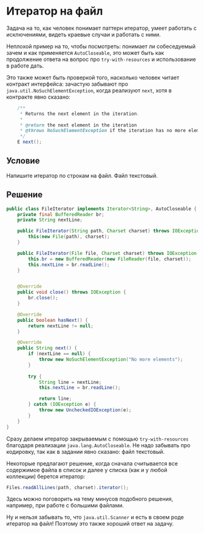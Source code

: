 # Итератор на файл

Задача на то, как человек понимает паттерн итератор, умеет работать с исключениями, видеть краевые случаи и работать с ними.

Неплохой пример на то, чтобы посмотреть: понимает ли собеседуемый зачем и как применяется `AutoCloseable`, это может быть как продолжение ответа на вопрос про `try-with-resources` и использование в работе дать.

Это также может быть проверкой того, насколько человек читает контракт интерфейса: зачастую забывают про `java.util.NoSuchElementException`, когда реализуют `next`, хотя в контракте явно сказано:

```java
    /**
     * Returns the next element in the iteration.
     *
     * @return the next element in the iteration
     * @throws NoSuchElementException if the iteration has no more elements
     */
    E next();
```

## Условие

Напишите итератор по строкам на файл. Файл текстовый.

## Решение

```java
public class FileIterator implements Iterator<String>, AutoCloseable {
    private final BufferedReader br;
    private String nextLine;

    public FileIterator(String path, Charset charset) throws IOException {
        this(new File(path), charset);
    }

    public FileIterator(File file, Charset charset) throws IOException {
        this.br = new BufferedReader(new FileReader(file, charset));
        this.nextLine = br.readLine();
    }


    @Override
    public void close() throws IOException {
        br.close();
    }

    @Override
    public boolean hasNext() {
        return nextLine != null;
    }

    @Override
    public String next() {
        if (nextLine == null) {
            throw new NoSuchElementException("No more elements");
        }
        
        try {
            String line = nextLine;
            this.nextLine = br.readLine();

            return line;
        } catch (IOException e) {
            throw new UncheckedIOException(e);
        }
    }
}
```

Сразу делаем итератор закрываемым с помощью `try-with-resources` благодаря реализации `java.lang.AutoCloseable`.
Не надо забывать про кодировку, так как в задании явно сказано: файл текстовый.

Некоторые предлагают решение, когда сначала считывается все содержимое файла в список и далее у списка (как и у любой коллекции) берется итератор:

```java
Files.readAllLines(path, charset).iterator();
```

Здесь можно поговорить на тему минусов подобного решения, например, при работе с большими файлами.

Ну и нельзя забывать то, что `java.util.Scanner` и есть в своем роде итератор на файл! Поэтому это также хороший ответ на задачу.
